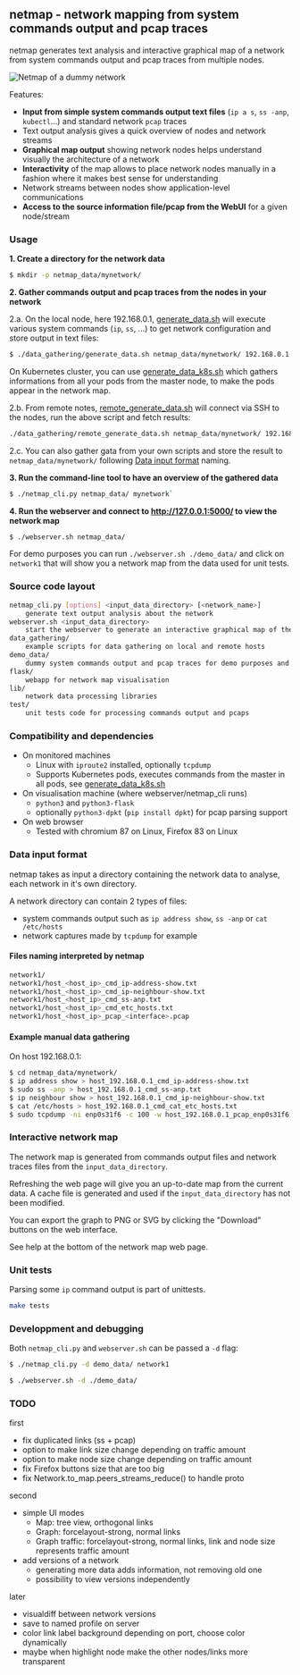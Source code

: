 ## netmap - network mapping from system commands output and pcap traces

netmap generates text analysis and interactive graphical map of a network from system commands output and pcap traces from multiple nodes.

![Netmap of a dummy network](demo_data/dummynet/dummynet.gif)

Features:
* **Input from simple system commands output text files** (`ip a s`, `ss -anp`, `kubectl`...) and standard network `pcap` traces
* Text output analysis gives a quick overview of nodes and network streams
* **Graphical map output** showing network nodes helps understand visually the architecture of a network
* **Interactivity** of the map allows to place network nodes manually in a fashion where it makes best sense for understanding
* Network streams between nodes show application-level communications
* **Access to the source information file/pcap from the WebUI** for a given node/stream

### Usage

**1. Create a directory for the network data**
``` bash
$ mkdir -p netmap_data/mynetwork/
```

**2. Gather commands output and pcap traces from the nodes in your network**

2.a. On the local node, here 192.168.0.1, [generate_data.sh](data_gathering/generate_data.sh) will execute various system commands (`ip`, `ss`, ...) to get network configuration and store output in text files:
``` bash
$ ./data_gathering/generate_data.sh netmap_data/mynetwork/ 192.168.0.1
```

On Kubernetes cluster, you can use [generate_data_k8s.sh](data_gathering/generate_data_k8s.sh) which gathers informations from all your pods from the master node, to make the pods appear in the network map.

2.b. From remote notes, [remote_generate_data.sh](data_gathering/remote_generate_data.sh) will connect via SSH to the nodes, run the above script and fetch results:
``` bash
./data_gathering/remote_generate_data.sh netmap_data/mynetwork/ 192.168.0.250 10.10.10.1
```

2.c. You can also gather gata from your own scripts and store the result to `netmap_data/mynetwork/` following [Data input format](#data-input-format) naming.

**3. Run the command-line tool to have an overview of the gathered data**

``` bash
$ ./netmap_cli.py netmap_data/ mynetwork`
```

**4. Run the webserver and connect to http://127.0.0.1:5000/ to view the network map**

``` bash
$ ./webserver.sh netmap_data/
```

For demo purposes you can run `./webserver.sh ./demo_data/` and click on `network1` that will show you a network map from the data used for unit tests.

### Source code layout

``` bash
netmap_cli.py [options] <input_data_directory> [<network_name>]
	generate text output analysis about the network
webserver.sh <input_data_directory>
	start the webserver to generate an interactive graphical map of the network
data_gathering/
	example scripts for data gathering on local and remote hosts
demo_data/
	dummy system commands output and pcap traces for demo purposes and unit tests
flask/
	webapp for network map visualisation
lib/
	network data processing libraries
test/
	unit tests code for processing commands output and pcaps
```


### Compatibility and dependencies

* On monitored machines
	* Linux with `iproute2` installed, optionally `tcpdump`
	* Supports Kubernetes pods, executes commands from the master in all pods, see [generate_data_k8s.sh](data_gathering/generate_data_k8s.sh)
* On visualisation machine (where webserver/netmap_cli runs)
	* `python3` and `python3-flask`
	* optionally `python3-dpkt` (`pip install dpkt`) for pcap parsing support
* On web browser
	* Tested with chromium 87 on Linux, Firefox 83 on Linux

### Data input format

netmap takes as input a directory containing the network data to analyse, each network in it's own directory.

A network directory can contain 2 types of files:
* system commands output such as `ip address show`, `ss -anp` or `cat /etc/hosts`
* network captures made by `tcpdump` for example

#### Files naming interpreted by netmap

``` bash
network1/
network1/host_<host_ip>_cmd_ip-address-show.txt
network1/host_<host_ip>_cmd_ip-neighbour-show.txt
network1/host_<host_ip>_cmd_ss-anp.txt
network1/host_<host_ip>_cmd_etc_hosts.txt
network1/host_<host_ip>_pcap_<interface>.pcap
```

#### Example manual data gathering

On host 192.168.0.1:

``` bash
$ cd netmap_data/mynetwork/
$ ip address show > host_192.168.0.1_cmd_ip-address-show.txt
$ sudo ss -anp > host_192.168.0.1_cmd_ss-anp.txt
$ ip neighbour show > host_192.168.0.1_cmd_ip-neighbour-show.txt
$ cat /etc/hosts > host_192.168.0.1_cmd_cat_etc_hosts.txt
$ sudo tcpdump -ni enp0s31f6 -c 100 -w host_192.168.0.1_pcap_enp0s31f6.pcap
```

### Interactive network map

The network map is generated from commands output files and network traces files from the `input_data_directory`.

Refreshing the web page will give you an up-to-date map from the current data. A cache file is generated and used if the `input_data_directory` has not been modified.

You can export the graph to PNG or SVG by clicking the "Download" buttons on the web interface.

See help at the bottom of the network map web page.

### Unit tests

Parsing some `ip` command output is part of unittests.

``` bash
make tests
```

### Developpment and debugging

Both `netmap_cli.py` and `webserver.sh` can be passed a `-d` flag:

``` bash
$ ./netmap_cli.py -d demo_data/ network1
```
``` bash
$ ./webserver.sh -d ./demo_data/
```

### TODO

first
* fix duplicated links (ss + pcap)
* option to make link size change depending on traffic amount
* option to make node size change depending on traffic amount
* fix Firefox buttons size that are too big
* fix Network.to_map.peers_streams_reduce() to handle proto

second
* simple UI modes
    * Map: tree view, orthogonal links
    * Graph: forcelayout-strong, normal links
    * Graph traffic: forcelayout-strong, normal links, link and node size represents traffic amount
* add versions of a network
    * generating more data adds information, not removing old one
    * possibility to view versions independently

later
* visualdiff between network versions
* save to named profile on server
* color link label background depending on port, choose color dynamically
* maybe when highlight node make the other nodes/links more transparent
